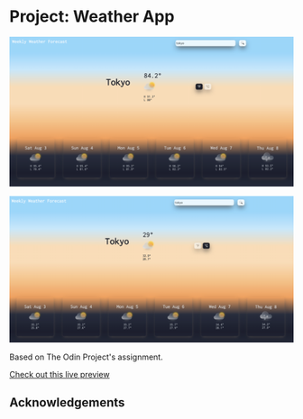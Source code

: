 # Project: Weather App

![Sample forecast farenheit](./src/images/forecast-f.png)

![Sample forecast celsius](./src/images/forecast-c.png)


Based on The Odin Project's assignment.

[Check out this live preview]()

## Acknowledgements